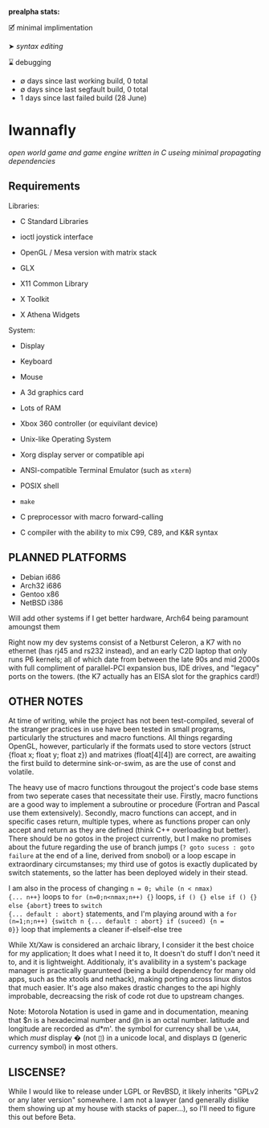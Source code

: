 **prealpha stats:**

🗹 minimal implimentation

➤ *syntax editing*

⌛ debugging

- ∅ days since last working build,	0 total
- ∅ days since last segfault build,	0 total
- 1 days since last failed build	(28 June)


Iwannafly
=========
*open world game and game engine written in C useing minimal propagating dependencies*

Requirements
------------

Libraries:

- C Standard Libraries
- ioctl joystick interface

- OpenGL / Mesa version with matrix stack
- GLX

- X11 Common Library
- X Toolkit
- X Athena Widgets

System:

- Display
- Keyboard
- Mouse
- A 3d graphics card
- Lots of RAM
- Xbox 360 controller (or equivilant device)

- Unix-like Operating System
- Xorg display server or compatible api
- ANSI-compatible Terminal Emulator (such as <CODE>xterm</CODE>)
- POSIX shell
- <CODE>make</CODE>
- C preprocessor with macro forward-calling
- C compiler with the ability to mix C99, C89, and K&R syntax

PLANNED PLATFORMS
-----------------

- Debian i686
- Arch32 i686
- Gentoo  x86
- NetBSD i386

Will add other systems if I get better hardware, Arch64 being paramount amoungst them

Right now my dev systems consist of a Netburst Celeron, a K7 with no ethernet (has rj45 and rs232 instead), and an early C2D laptop that only runs P6 kernels; all of which date from between the late 90s and mid 2000s with full compliment of parallel-PCI expansion bus, IDE drives, and "legacy" ports on the towers. (the K7 actually has an EISA slot for the graphics card!)

OTHER NOTES
-----------

At time of writing, while the project has not been test-compiled, several of the stranger practices in use have been tested in small programs, particularly the structures and macro functions. All things regarding OpenGL, however, particularly if the formats used to store vectors (struct {float x; float y; float z}) and matrixes (float[4][4]) are correct, are awaiting the first build to determine sink-or-swim, as are the use of const and volatile.

The heavy use of macro functions througout the project's code base stems from two seperate cases that necessitate their use. Firstly, macro functions are a good way to implement a subroutine or procedure (Fortran and Pascal use them extensively). Secondly, macro functions can accept, and in specific cases return, multiple types, where as functions proper can only accept and return as they are defined (think C++ overloading but better). There should be no gotos in the project currently, but I make no promises about the future regarding the use of branch jumps (<CODE>? goto sucess : goto failure</CODE> at the end of a line, derived from snobol) or a loop escape in extraordinary circumstanses; my third use of gotos is exactly duplicated by switch statements, so the latter has been deployed widely in their stead.

I am also in the process of changing <CODE>n = 0; while (n < nmax) {... n++}</CODE> loops to <CODE>for (n=0;n<nmax;n++) {}</CODE> loops, <CODE>if () {} else if () {} else {abort}</CODE> trees to <CODE>switch {... default : abort}</CODE> statements, and I'm playing around with a <CODE>for (n=1;n;n++) {switch n {... default : abort} if (suceed) {n = 0}}</CODE> loop that implements a cleaner if-elseif-else tree

While Xt/Xaw is considered an archaic library, I consider it the best choice for my application; It does what I need it to, It doesn't do stuff I don't need it to, and it is lightweight. Additionaly, it's avalibility in a system's package manager is practically guarunteed (being a build dependency for many old apps, such as the xtools and nethack), making porting across linux distos that much easier. It's age also makes drastic changes to the api highly improbable, decreacsing the risk of code rot due to upstream changes.

Note: Motorola Notation is used in game and in documentation, meaning that $n is a hexadecimal number and @n is an octal number. latitude and longitude are recorded as d\*m'. the symbol for currency shall be <CODE>\xA4</CODE>, which *must* display � (not ▯) in a unicode local, and displays ¤ (generic currency symbol) in most others.

LISCENSE?
---------
While I would like to release under LGPL or RevBSD, it likely inherits "GPLv2 or any later version" somewhere. I am not a lawyer (and generally dislike them showing up at my house with stacks of paper...), so I'll need to figure this out before Beta.
